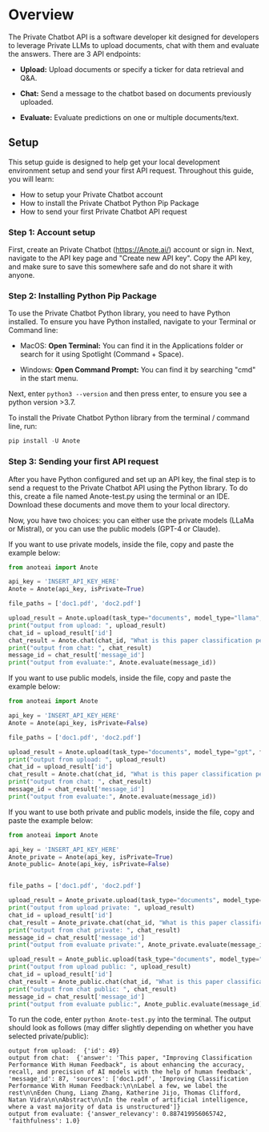 # Overview

The Private Chatbot API is a software developer kit designed for developers to leverage Private LLMs to upload documents, chat with them and evaluate the answers. There are 3 API endpoints:

- **Upload:** Upload documents or specify a ticker for data retrieval and Q&A.

- **Chat:** Send a message to the chatbot based on documents previously uploaded.

- **Evaluate:** Evaluate predictions on one or multiple documents/text.

## Setup

This setup guide is designed to help get your local development environment setup and send your first API request. Throughout this guide, you will learn:

- How to setup your Private Chatbot account
- How to install the Private Chatbot Python Pip Package
- How to send your first Private Chatbot API request

### Step 1: Account setup

First, create an Private Chatbot (https://Anote.ai/) account or sign in. Next, navigate to the API key page and "Create new API key". Copy the API key, and make sure to save this somewhere safe and do not share it with anyone.

### Step 2: Installing Python Pip Package

To use the Private Chatbot Python library, you need to have Python installed. To ensure you have Python installed, navigate to your Terminal or Command line:

- MacOS: **Open Terminal:** You can find it in the Applications folder or search for it using Spotlight (Command + Space).

- Windows: **Open Command Prompt:** You can find it by searching "cmd" in the start menu.

Next, enter ```python3 --version``` and then press enter, to ensure you see a python version >3.7.

To install the Private Chatbot Python library from the terminal / command line, run:
``` py
pip install -U Anote
```

### Step 3: Sending your first API request

After you have Python configured and set up an API key, the final step is to send a request to the Private Chatbot API using the Python library. To do this, create a file named Anote-test.py using the terminal or an IDE. Download these documents and move them to your local directory.

Now, you have two choices: you can either use the private models (LLaMa or Mistral), or you can use the public models (GPT-4 or Claude).

If you want to use private models, inside the file, copy and paste the example below:
``` py
from anoteai import Anote

api_key = 'INSERT_API_KEY_HERE'
Anote = Anote(api_key, isPrivate=True)

file_paths = ['doc1.pdf', 'doc2.pdf']

upload_result = Anote.upload(task_type="documents", model_type="llama", file_paths=file_paths)
print("output from upload: ", upload_result)
chat_id = upload_result['id']
chat_result = Anote.chat(chat_id, "What is this paper classification performance about?")
print("output from chat: ", chat_result)
message_id = chat_result['message_id']
print("output from evaluate:", Anote.evaluate(message_id))
```

If you want to use public models, inside the file, copy and paste the example below:
``` py
from anoteai import Anote

api_key = 'INSERT_API_KEY_HERE'
Anote = Anote(api_key, isPrivate=False)

file_paths = ['doc1.pdf', 'doc2.pdf']

upload_result = Anote.upload(task_type="documents", model_type="gpt", file_paths=file_paths)
print("output from upload: ", upload_result)
chat_id = upload_result['id']
chat_result = Anote.chat(chat_id, "What is this paper classification performance about?")
print("output from chat: ", chat_result)
message_id = chat_result['message_id']
print("output from evaluate:", Anote.evaluate(message_id))
```

If you want to use both private and public models, inside the file, copy and paste the example below:
``` py
from anoteai import Anote

api_key = 'INSERT_API_KEY_HERE'
Anote_private = Anote(api_key, isPrivate=True)
Anote_public= Anote(api_key, isPrivate=False)


file_paths = ['doc1.pdf', 'doc2.pdf']

upload_result = Anote_private.upload(task_type="documents", model_type="llama", file_paths=file_paths)
print("output from upload private: ", upload_result)
chat_id = upload_result['id']
chat_result = Anote_private.chat(chat_id, "What is this paper classification performance about?")
print("output from chat private: ", chat_result)
message_id = chat_result['message_id']
print("output from evaluate private:", Anote_private.evaluate(message_id))

upload_result = Anote_public.upload(task_type="documents", model_type="gpt", file_paths=file_paths)
print("output from upload public: ", upload_result)
chat_id = upload_result['id']
chat_result = Anote_public.chat(chat_id, "What is this paper classification performance about?")
print("output from chat public: ", chat_result)
message_id = chat_result['message_id']
print("output from evaluate public:", Anote_public.evaluate(message_id))
```

To run the code, enter ```python Anote-test.py``` into the terminal. The output should look as follows (may differ slightly depending on whether you have selected private/public):

```
output from upload:  {'id': 49}
output from chat:  {'answer': 'This paper, "Improving Classification Performance With Human Feedback", is about enhancing the accuracy, recall, and precision of AI models with the help of human feedback', 'message_id': 87, 'sources': ['doc1.pdf', 'Improving Classification Performance With Human Feedback:\n\nLabel a few, we label the rest\n\nEden Chung, Liang Zhang, Katherine Jijo, Thomas Clifford, Natan Vidra\n\nAbstract\n\nIn the realm of artificial intelligence, where a vast majority of data is unstructured']}
output from evaluate: {'answer_relevancy': 0.887419956065742, 'faithfulness': 1.0}
```


